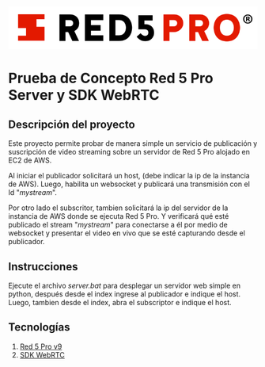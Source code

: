 ![alt text](/lib/red5pro/assets/red5pro_logo.svg)
# Prueba de Concepto Red 5 Pro Server y SDK WebRTC


## Descripción del proyecto
Este proyecto permite probar de manera simple un servicio de publicación y suscripción de video streaming sobre un servidor de Red 5 Pro alojado en EC2 de AWS.

Al iniciar el publicador solicitará un host, (debe indicar la ip de la instancia de AWS). Luego, habilita un websocket y publicará una transmisión con el Id "_mystream_".

Por otro lado el subscritor, tambien solicitará la ip del servidor de la instancia de AWS donde se ejecuta Red 5 Pro. Y verificará qué esté publicado el stream "_mystream_" para conectarse a él por medio de websocket y presentar el video en vivo que se esté capturando desde el publicador.


## Instrucciones
Ejecute el archivo _server.bat_ para desplegar un servidor web simple en python, después desde el index ingrese al publicador e indique el host. Luego, tambien desde el index, abra el subscriptor e indique el host.

## Tecnologías
1. [Red 5 Pro v9](https://www.red5pro.com/docs/server/quickstart/serverinstall/)
2. [SDK WebRTC](https://github.com/red5pro/red5pro-webrtc-sdk.git)


